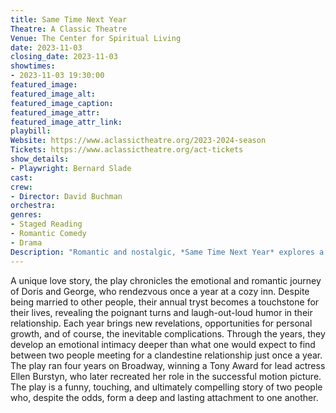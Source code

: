 ```yaml
---
title: Same Time Next Year
Theatre: A Classic Theatre
Venue: The Center for Spiritual Living
date: 2023-11-03
closing_date: 2023-11-03
showtimes:
- 2023-11-03 19:30:00
featured_image: 
featured_image_alt: 
featured_image_caption: 
featured_image_attr: 
featured_image_attr_link: 
playbill:
Website: https://www.aclassictheatre.org/2023-2024-season
Tickets: https://www.aclassictheatre.org/act-tickets
show_details: 
- Playwright: Bernard Slade
cast:
crew:
- Director: David Buchman
orchestra:
genres: 
- Staged Reading
- Romantic Comedy
- Drama
Description: "Romantic and nostalgic, *Same Time Next Year* explores a decades-long affair that meets just once a year."
---
```

A unique love story, the play chronicles the emotional and romantic journey of Doris and George, who rendezvous once a year at a cozy inn. Despite being married to other people, their annual tryst becomes a touchstone for their lives, revealing the poignant turns and laugh-out-loud humor in their relationship. Each year brings new revelations, opportunities for personal growth, and of course, the inevitable complications. Through the years, they develop an emotional intimacy deeper than what one would expect to find between two people meeting for a clandestine relationship just once a year. The play ran four years on Broadway, winning a Tony Award for lead actress Ellen Burstyn, who later recreated her role in the successful motion picture. The play is a funny, touching, and ultimately compelling story of two people who, despite the odds, form a deep and lasting attachment to one another.